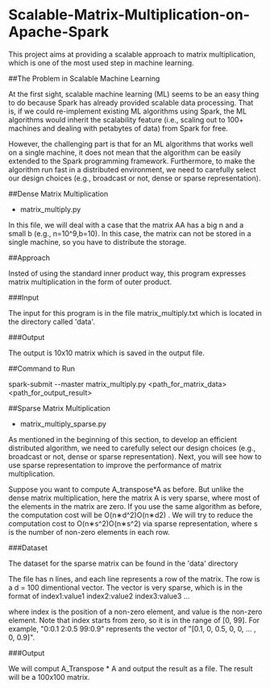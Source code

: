 # Scalable-Matrix-Multiplication-on-Apache-Spark
This project aims at providing a scalable approach to matrix multiplication, which is one of the most used step in machine learning.

##The Problem in Scalable Machine Learning

At the first sight, scalable machine learning (ML) seems to be an easy thing to do because Spark has already provided scalable data processing. That is, if we could re-implement existing ML algorithms using Spark, the ML algorithms would inherit the scalability feature (i.e., scaling out to 100+ machines and dealing with petabytes of data) from Spark for free.

However, the challenging part is that for an ML algorithms that works well on a single machine, it does not mean that the algorithm can be easily extended to the Spark programming framework. Furthermore, to make the algorithm run fast in a distributed environment, we need to carefully select our design choices (e.g., broadcast or not, dense or sparse representation).

##Dense Matrix Multiplication

* matrix_multiply.py

In this file, we will deal with a case that the matrix  AA  has a big  n  and a small  b  (e.g.,  n=10^9,b=10). In this case, the matrix can not be stored in a single machine, so you have to distribute the storage.

##Approach

Insted of using the standard inner product way, this program expresses matrix multiplication in the form of outer product.

###Input

The input for this program is in the file matrix_multiply.txt which is located in the directory called 'data'.

###Output

The output is 10x10 matrix which is saved in the output file.

##Command to Run

spark-submit --master <MASTER> matrix_multiply.py <path_for_matrix_data> <path_for_output_result>


##Sparse Matrix Multiplication

* matrix_multiply_sparse.py

As mentioned in the beginning of this section, to develop an efficient distributed algorithm, we need to carefully select our design choices (e.g., broadcast or not, dense or sparse representation). Next, you will see how to use sparse representation to improve the performance of matrix multiplication.


Suppose you want to compute  A_transpose*A  as before. But unlike the dense matrix multiplication, here the matrix  A  is very sparse, where most of the elements in the matrix are zero. If you use the same algorithm as before, the computation cost will be  O(n∗d^2)O(n∗d2) . We will try to reduce the computation cost to  O(n∗s^2)O(n∗s^2)  via sparse representation, where  s  is the number of non-zero elements in each row.

###Dataset

The dataset for the sparse matrix can be found in the 'data' directory

The file has  n  lines, and each line represents a row of the matrix. The row is a d = 100 dimentional vector. The vector is very sparse, which is in the format of
index1:value1 index2:value2 index3:value3 ...

where index is the position of a non-zero element, and value is the non-zero element. Note that index starts from zero, so it is in the range of [0, 99]. For example, "0:0.1 2:0.5 99:0.9" represents the vector of "[0.1, 0, 0.5, 0, 0, ... , 0, 0.9]".

###Output

We will comput A_Transpose * A and output the result as a file. The result will be a 100x100 matrix.
